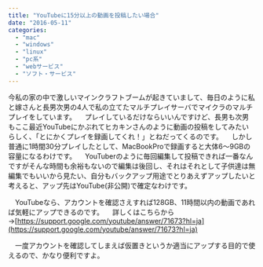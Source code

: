 ```yaml
---
title: "YouTubeに15分以上の動画を投稿したい場合"
date: "2016-05-11"
categories: 
  - "mac"
  - "windows"
  - "linux"
  - "pc系"
  - "webサービス"
  - "ソフト・サービス"
---
```


今私の家の中で激しいマインクラフトブームが起きていまして、毎日のように私と嫁さんと長男次男の4人で私の立てたマルチプレイサーバでマイクラのマルチプレイをしています。 　プレイしているだけならいいんですけど、長男も次男もここ最近YouTubeにかぶれてヒカキンさんのように動画の投稿をしてみたいらしく、「とにかくプレイを録画してくれ！」とねだってくるのです。 　しかし普通に1時間30分プレイしたとして、MacBookProで録画すると大体6〜9GBの容量になるわけです。 　YouTuberのように毎回編集して投稿できれば一番なんですがそんな時間も余裕もないので編集は後回し、それはそれとして子供達は無編集でもいいから見たい、自分もバックアップ用途でとりあえずアップしたいと考えると、アップ先はYouTube(非公開)で確定なわけです。

　YouTubeなら、アカウントを確認さえすれば128GB、11時間以内の動画であれば気軽にアップできるのです。 　詳しくはこちらから→[https://support.google.com/youtube/answer/71673?hl=ja](https://support.google.com/youtube/answer/71673?hl=ja)

　一度アカウントを確認してしまえば仮置きというか適当にアップする目的で使えるので、かなり便利ですよ。
